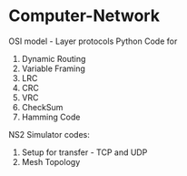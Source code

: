 # Computer-Network
OSI model - Layer protocols 
Python Code for
1. Dynamic Routing
2. Variable Framing
3. LRC
4. CRC
5. VRC
6. CheckSum
7. Hamming Code

NS2 Simulator codes:
1. Setup for transfer - TCP and UDP
2. Mesh Topology 
